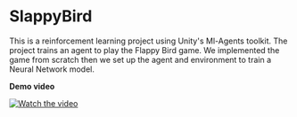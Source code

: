 # SlappyBird
This is a reinforcement learning project using Unity's Ml-Agents toolkit.
The project trains an agent to play the Flappy Bird game.
We implemented the game from scratch then we set up the agent and environment to train a Neural Network model.


**Demo video**

[![Watch the video](https://i.imgur.com/9uFXFhB.png)](https://youtu.be/yzDTEpBrPpk)
